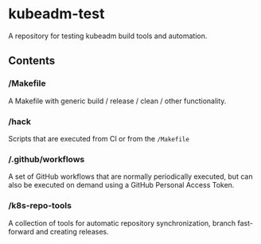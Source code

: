 # kubeadm-test

A repository for testing kubeadm build tools and automation.

## Contents

### /Makefile

A Makefile with generic build / release / clean / other functionality.

### /hack

Scripts that are executed from CI or from the `/Makefile`


### /.github/workflows

A set of GitHub workflows that are normally periodically executed,
but can also be executed on demand using a GitHub Personal Access Token.

### /k8s-repo-tools

A collection of tools for automatic repository synchronization,
branch fast-forward and creating releases.
